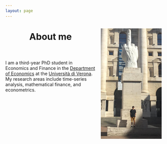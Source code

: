 ```yaml
---
layout: page
---
```


<img src="/pic_milano.jpg" align="right" width="190px" style="margin:16px;" />

<header><strong><h1>About me</h1></strong></header>

<p>I am a third-year PhD student in Economics and Finance in the <a href="https://www.dse.univr.it/?lang=en">Department of Economics</a> at the <a href="https://www.univr.it/en/home">Università di Verona</a>. My research areas include time-series analysis, mathematical finance, and econometrics.</p>

<br clear="right"/>
